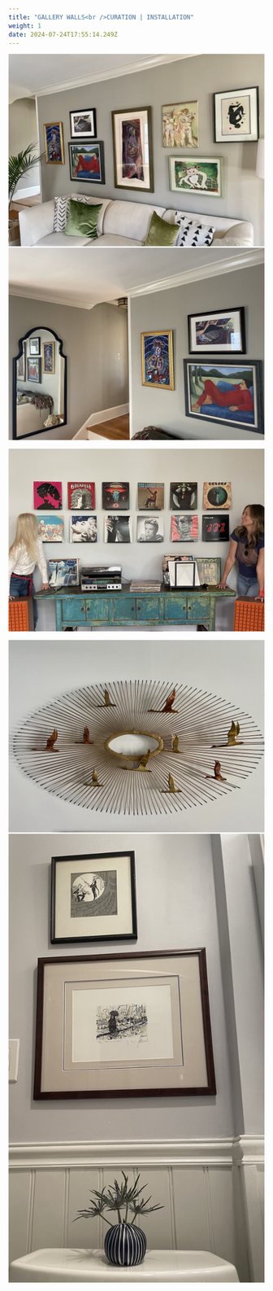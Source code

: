 ```yaml
---
title: "GALLERY WALLS<br />CURATION | INSTALLATION"
weight: 1
date: 2024-07-24T17:55:14.249Z
---
```

![gallerywall](gallerywall.jpg)
![gallerymirror](gallerymirror.jpg)
<br>

![albumwall](albumwall.jpg)
<br>

![geese](geese.jpg)
![theloo](theloo.jpg)
